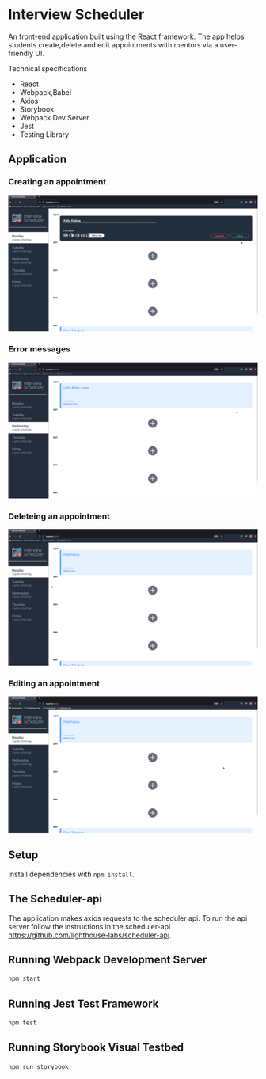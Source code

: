 # Interview Scheduler
An front-end application built using the React framework. The app helps students create,delete and edit appointments with mentors via a user-friendly UI.

Technical specifications
 *  React
 * Webpack,Babel
 * Axios
 * Storybook
 * Webpack Dev Server
 * Jest 
 * Testing Library

## Application 
### Creating an appointment
![Appointment-creation](https://github.com/ZaraAhKhan/Scheduler/blob/master/docs/appoinment-creation.gif?raw=true)

### Error messages
![Appointment-creation](https://github.com/ZaraAhKhan/Scheduler/blob/master/docs/appoinment-error-message.gif?raw=true)

### Deleteing an appointment
![Appointment-deletion](https://github.com/ZaraAhKhan/Scheduler/blob/master/docs/appoinment-deletion.gif?raw=true)

### Editing an appointment
![Appointment-creation](https://github.com/ZaraAhKhan/Scheduler/blob/master/docs/appoinment-editing.gif?raw=true)

## Setup

Install dependencies with `npm install`.

## The Scheduler-api

The application makes axios requests to the scheduler api. To run the api server follow the instructions in the scheduler-api https://github.com/lighthouse-labs/scheduler-api. 

## Running Webpack Development Server

```sh
npm start
```

## Running Jest Test Framework

```sh
npm test
```

## Running Storybook Visual Testbed

```sh
npm run storybook
```
